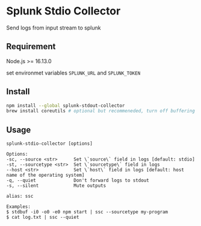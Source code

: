 # Splunk Stdio Collector

Send logs from input stream to splunk

## Requirement

Node.js >= 16.13.0

set environmet variables `SPLUNK_URL` and `SPLUNK_TOKEN`

## Install

```bash
npm install --global splunk-stdout-collector
brew install coreutils # optional but recommeneded, turn off buffering in pipe
```

## Usage

```text
splunk-stdio-collector [options]

Options:
-sc, --source <str>      Set \`source\` field in logs [default: stdio]
-st, --sourcetype <str>  Set \`sourcetype\` field in logs
--host <str>             Set \`host\` field in logs [default: host name of the operating system]
-q, --quiet              Don't forward logs to stdout
-s, --silent             Mute outputs

alias: ssc

Examples:
$ stdbuf -i0 -o0 -e0 npm start | ssc --sourcetype my-program
$ cat log.txt | ssc --quiet
```
